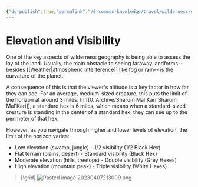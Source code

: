 ```yaml
---
{"dg-publish":true,"permalink":"/6-common-knowledge/travel/wilderness/elevation-and-visibility/","noteIcon":""}
---
```


# Elevation and Visibility

One of the key aspects of wilderness geography is being able to assess the lay of the land. Usually, the main obstacle to seeing faraway landforms-- besides [[Weather\|atmospheric interference]] like fog or rain-- is the curvature of the planet. 

A consequence of this is that the viewer's altitude is a key factor in how far they can see. For an average, medium-sized creature, this puts the limit of the horizon at around 3 miles. In [[0. Archive/Sharum Mal'Kari\|Sharum Mal'Kari]], a standard hex is 6 miles, which means when a standard-sized creature is standing in the center of a standard hex, they can see up to the perimeter of that hex. 

However, as you navigate through higher and lower levels of elevation, the limit of the horizon varies: 

- Low elevation (swamp, jungle) - 1/2 visibility (1/2 Black Hex)
- Flat terrain (plains, desert) - Standard visibility (Black Hex)
- Moderate elevation (hills, treetops) - Double visibility (Grey Hexes)
- High elevation (mountain peak) - Triple visibility (White Hexes)


>[!grid]
>![Pasted image 20230407213009.png](/img/user/x.%20Assets/Attachments/Pasted%20image%2020230407213009.png)

